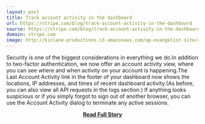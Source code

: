 ```yaml
---
layout: post
title: Track account activity in the dashboard
url: https://stripe.com/blog/track-account-activity-in-the-dashboard
source: https://stripe.com/blog/track-account-activity-in-the-dashboard
domain: stripe.com
image: http://kinlane-productions.s3.amazonaws.com/ap-evangelist-site/curated/screenshots/stripe-comblogtrack-account-activity-in-the-dashboard.png
---
```


<p>Security is one of the biggest considerations in everything we do.In addition to two-factor authentication, we now offer an account activity view, where you can see where and when activity on your account is happening.The Last Account Activity link in the footer of your dashboard now shows the locations, IP addresses, and times of recent dashboard activity.(As before, you can also view all API requests in the logs section.) If anything looks suspicious or if you simply forgot to sign out of another browser, you can use the Account Activity dialog to terminate any active sessions.</p>
<center><p><a href="https://stripe.com/blog/track-account-activity-in-the-dashboard" style='padding:25px; font-sze:18px; font-weight: bold;'>Read Full Story</a></p></center>
